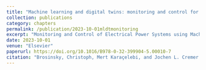 ```yaml
---
title: "Machine learning and digital twins: monitoring and control for dynamic security in power systems"
collection: publications
category: chapters
permalink: /publication/2023-10-01mldtmonitoring
excerpt: "Monitoring and Control of Electrical Power Systems using Machine Learning Techniques bridges the gap between advanced machine learning techniques and their application in the control and monitoring of electrical power systems, particularly relevant for heavily distributed energy systems and real-time application. The book reviews key applications of deep learning, spatio-temporal, and advanced signal processing methods for monitoring power quality. This reference introduces guiding principles for the monitoring and control of power quality disturbances arising from integration of power electronic devices and discusses monitoring and control of electrical power systems using benchmark test systems for the creation of bespoke advanced data analytic algorithms."
date: 2023-10-01
venue: "Elsevier"
paperurl: https://doi.org/10.1016/B978-0-32-399904-5.00010-7
citation: "Brosinsky, Christoph, Mert Karaçelebi, and Jochen L. Cremer. 'Machine learning and digital twins: monitoring and control for dynamic security in power systems.' In Monitoring and Control of Electrical Power Systems Using Machine Learning Techniques, pp. 79-106. Elsevier, 2023."
---
```


